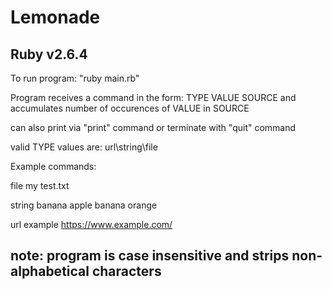 # Lemonade

## Ruby v2.6.4

To run program: "ruby main.rb"

Program receives a command in the form: TYPE VALUE SOURCE
and accumulates number of occurences of VALUE in SOURCE

can also print via "print" command or terminate with "quit" command

valid TYPE values are: url\string\file

Example commands:

file my test.txt

string banana apple banana orange

url example https://www.example.com/

## note: program is case insensitive and strips non-alphabetical characters
